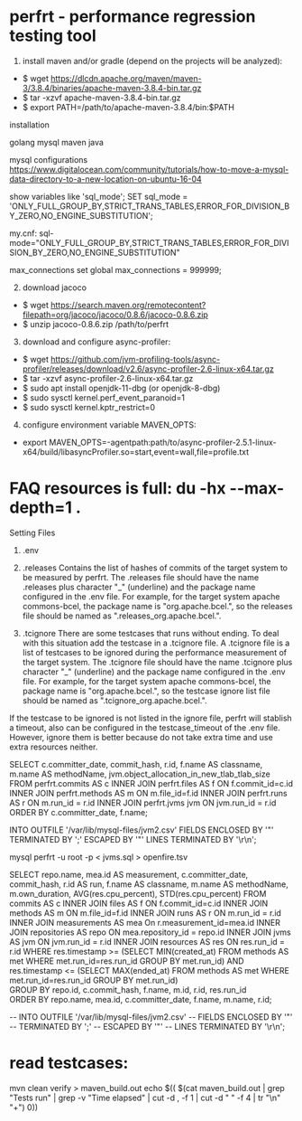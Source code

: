 # perfrt  - performance regression testing tool

1) install maven and/or gradle (depend on the projects will be analyzed):
- $ wget https://dlcdn.apache.org/maven/maven-3/3.8.4/binaries/apache-maven-3.8.4-bin.tar.gz
- $ tar -xzvf apache-maven-3.8.4-bin.tar.gz
- $ export PATH=/path/to/apache-maven-3.8.4/bin:$PATH

installation

golang
mysql
maven
java

mysql configurations
https://www.digitalocean.com/community/tutorials/how-to-move-a-mysql-data-directory-to-a-new-location-on-ubuntu-16-04


show variables like 'sql_mode';
SET sql_mode = 'ONLY_FULL_GROUP_BY,STRICT_TRANS_TABLES,ERROR_FOR_DIVISION_BY_ZERO,NO_ENGINE_SUBSTITUTION';

my.cnf:
sql-mode="ONLY_FULL_GROUP_BY,STRICT_TRANS_TABLES,ERROR_FOR_DIVISION_BY_ZERO,NO_ENGINE_SUBSTITUTION"

max_connections
set global max_connections = 999999;

2) download jacoco
- $ wget https://search.maven.org/remotecontent?filepath=org/jacoco/jacoco/0.8.6/jacoco-0.8.6.zip
- $ unzip jacoco-0.8.6.zip /path/to/perfrt

3) download and configure async-profiler: 
- $ wget https://github.com/jvm-profiling-tools/async-profiler/releases/download/v2.6/async-profiler-2.6-linux-x64.tar.gz
- $ tar -xzvf async-profiler-2.6-linux-x64.tar.gz 
- $ sudo apt install openjdk-11-dbg (or openjdk-8-dbg)
- $ sudo sysctl kernel.perf_event_paranoid=1
- $ sudo sysctl kernel.kptr_restrict=0
  
4) configure environment variable MAVEN_OPTS:
- export MAVEN_OPTS=-agentpath:path/to/async-profiler-2.5.1-linux-x64/build/libasyncProfiler.so=start,event=wall,file=profile.txt


FAQ
resources is full: 
du -hx --max-depth=1 .
=======
Setting Files
1) .env


2) .releases
Contains the list of hashes of commits of the target system to be measured by perfrt. The .releases file should have the name .releases plus character "_" (underline) and the package name configured in the .env file.
For example, for the target system apache commons-bcel, the package name is "org.apache.bcel.", so the releases file should be named as ".releases_org.apache.bcel.".

3) .tcignore
There are some testcases that runs without ending. To deal with this situation add the testcase in a .tcignore file. A .tcignore file is a list of testcases to be ignored during the performance measurement of the target system. The .tcignore file should have the name .tcignore plus character "_" (underline) and the package name configured in the .env file.
For example, for the target system apache commons-bcel, the package name is "org.apache.bcel.", so the testcase ignore list file should be named as ".tcignore_org.apache.bcel.".

If the testcase to be ignored is not listed in the ignore file, perfrt will stablish a timeout, also can be configured in the testcase_timeout of the .env file. However, ignore them is better because do not take extra time and use extra resources neither.

SELECT c.committer_date, commit_hash, r.id, f.name AS classname, m.name AS methodName, jvm.object_allocation_in_new_tlab_tlab_size   FROM perfrt.commits AS c INNER JOIN perfrt.files AS f ON f.commit_id=c.id INNER JOIN perfrt.methods AS m ON m.file_id=f.id INNER JOIN perfrt.runs AS r ON m.run_id = r.id INNER JOIN perfrt.jvms jvm ON jvm.run_id = r.id ORDER BY c.committer_date, f.name; 



INTO OUTFILE '/var/lib/mysql-files/jvm2.csv'
          FIELDS ENCLOSED BY '"'
          TERMINATED BY ';'
          ESCAPED BY '"'
          LINES TERMINATED BY '\r\n';

          

mysql perfrt -u root -p  < jvms.sql > openfire.tsv



SELECT repo.name, mea.id AS measurement, c.committer_date, commit_hash, r.id AS run, f.name AS classname, m.name AS methodName, m.own_duration, 
AVG(res.cpu_percent), STD(res.cpu_percent)
FROM commits AS c
INNER JOIN files AS f ON f.commit_id=c.id
INNER JOIN methods AS m ON m.file_id=f.id
INNER JOIN runs AS r ON m.run_id = r.id
INNER JOIN measurements AS mea On r.measurement_id=mea.id
INNER JOIN repositories AS repo ON mea.repository_id = repo.id
INNER JOIN jvms AS jvm ON jvm.run_id = r.id
INNER JOIN resources AS res ON res.run_id = r.id
WHERE res.timestamp >= (SELECT MIN(created_at) FROM methods AS met WHERE met.run_id=res.run_id GROUP BY met.run_id)
AND res.timestamp <= (SELECT MAX(ended_at) FROM methods AS met WHERE met.run_id=res.run_id GROUP BY met.run_id)     
GROUP BY repo.id, c.commit_hash, f.name, m.id, r.id, res.run_id     
ORDER BY repo.name, mea.id, c.committer_date, f.name, m.name, r.id;


-- INTO OUTFILE '/var/lib/mysql-files/jvm2.csv'
-- FIELDS ENCLOSED BY '"'
-- TERMINATED BY ';'
-- ESCAPED BY '"'
-- LINES TERMINATED BY '\r\n';


# read testcases:
mvn clean verify > maven_build.out
echo $(( $(cat maven_build.out | grep "Tests run" | grep -v "Time elapsed" | cut -d , -f 1 | cut -d " " -f 4 | tr "\n" "+") 0))

